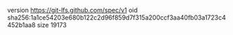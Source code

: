 version https://git-lfs.github.com/spec/v1
oid sha256:1a1ce54203e680b122c2d96f859d7f315a200ccf3aa40fb03a1723c4452b1aa8
size 19173
